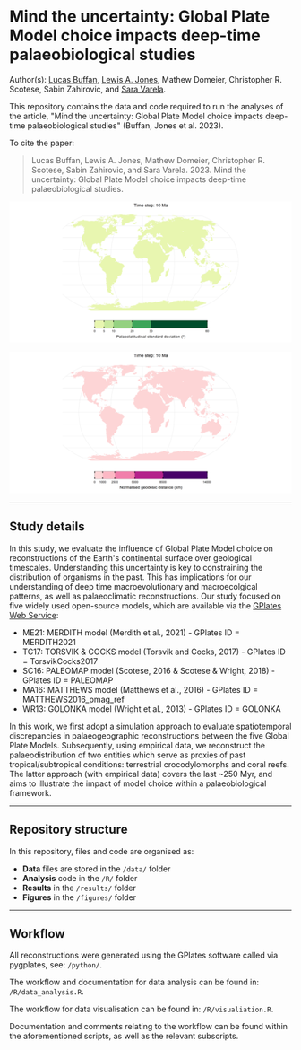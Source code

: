 # Mind the uncertainty: Global Plate Model choice impacts deep-time palaeobiological studies

Author(s): [Lucas Buffan](lucas.buffan@ens-lyon.fr), [Lewis A. Jones](mailto:LewisA.Jones@outlook.com), Mathew Domeier, Christopher R. Scotese, Sabin Zahirovic, and [Sara Varela](sara.varela@uvigo.es).

This repository contains the data and code required to run the analyses of the article, "Mind the uncertainty: Global Plate Model choice impacts deep-time palaeobiological studies" (Buffan, Jones et al. 2023). 

To cite the paper: 
> Lucas Buffan, Lewis A. Jones, Mathew Domeier, Christopher R. Scotese, Sabin Zahirovic, and Sara Varela. 2023. Mind the uncertainty: Global Plate Model choice impacts deep-time palaeobiological studies.

![](figures/standard_deviation/time_series.gif)

![](figures/GDD/time_series.gif)

-------

## Study details

In this study, we evaluate the influence of Global Plate Model choice on reconstructions of the Earth's continental surface over geological timescales. Understanding this uncertainty is key to constraining the distribution of organisms in the past. This has implications for our understanding of deep time macroevolutionary and macroecolgical patterns, as well as palaeoclimatic reconstructions. Our study focused on five widely used open-source models, which are available via the [GPlates Web Service](https://gwsdoc.gplates.org/reconstruction-models):

* ME21: MERDITH model (Merdith et al., 2021) - GPlates ID = MERDITH2021
* TC17: TORSVIK & COCKS model (Torsvik and Cocks, 2017) - GPlates ID = TorsvikCocks2017
* SC16: PALEOMAP model (Scotese, 2016 & Scotese & Wright, 2018) - GPlates ID = PALEOMAP
* MA16: MATTHEWS model (Matthews et al., 2016) - GPlates ID = MATTHEWS2016_pmag_ref
* WR13: GOLONKA model (Wright et al., 2013) - GPlates ID = GOLONKA

In this work, we first adopt a simulation approach to evaluate spatiotemporal discrepancies in palaeogeographic reconstructions between the five Global Plate Models. Subsequently, using empirical data, we reconstruct the palaeodistribution of two entities which serve as proxies of past tropical/subtropical conditions: terrestrial crocodylomorphs and coral reefs. The latter approach (with empirical data) covers the last ~250 Myr, and aims to illustrate the impact of model choice within a palaeobiological framework.

-------
## Repository structure

In this repository, files and code are organised as:

* **Data** files are stored in the `/data/` folder
* **Analysis** code in the `/R/` folder
* **Results** in the `/results/` folder
* **Figures** in the `/figures/` folder

-------

## Workflow

All reconstructions were generated using the GPlates software called via pygplates, see: `/python/`.

The workflow and documentation for data analysis can be found in: `/R/data_analysis.R`.

The workflow for data visualisation can be found in: `/R/visualiation.R`.

Documentation and comments relating to the workflow can be found within the aforementioned scripts, as well as the relevant subscripts.
